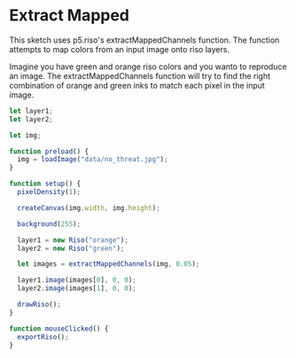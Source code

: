 # Extract Mapped

This sketch uses p5.riso's extractMappedChannels function. The function attempts to map colors from an input image onto riso layers.

Imagine you have green and orange riso colors and you wanto to reproduce an image. The extractMappedChannels function will try to find the right combination of orange and green inks to match each pixel in the input image.

```javascript
let layer1;
let layer2;

let img;

function preload() {
  img = loadImage("data/no_threat.jpg");
}

function setup() {
  pixelDensity(1);

  createCanvas(img.width, img.height);

  background(255);

  layer1 = new Riso("orange");
  layer2 = new Riso("green");

  let images = extractMappedChannels(img, 0.05);

  layer1.image(images[0], 0, 0);
  layer2.image(images[1], 0, 0);

  drawRiso();
}

function mouseClicked() {
  exportRiso();
}
```
